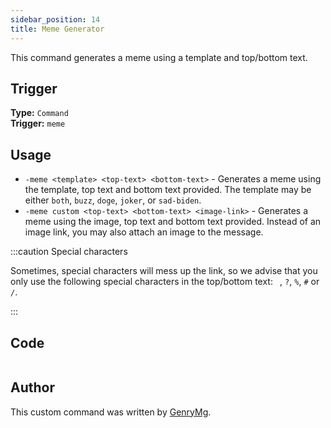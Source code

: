 ```yaml
---
sidebar_position: 14
title: Meme Generator
---
```


This command generates a meme using a template and top/bottom text.

## Trigger

**Type:** `Command`<br />
**Trigger:** `meme`

## Usage

- `-meme <template> <top-text> <bottom-text>` - Generates a meme using the template, top text and bottom text provided. The template may be either `both`, `buzz`, `doge`, `joker`, or `sad-biden`.
- `-meme custom <top-text> <bottom-text> <image-link>` - Generates a meme using the image, top text and bottom text provided. Instead of an image link, you may also attach an image to the message.

:::caution Special characters

Sometimes, special characters will mess up the link, so we advise that you only use the following special characters in the top/bottom text: ` `, `?`, `%`, `#` or `/`.

:::

## Code

```go file=../../../src/fun/meme.go.tmpl

```

## Author

This custom command was written by [GenryMg](https://github.com/hng12).
